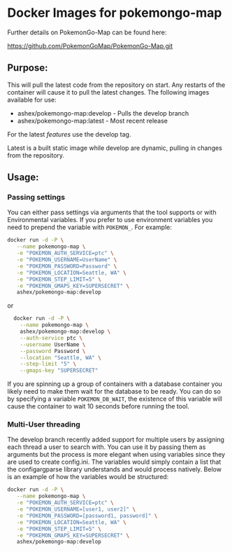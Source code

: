 # Docker Images for pokemongo-map

Further details on PokemonGo-Map can be found here:

https://github.com/PokemonGoMap/PokemonGo-Map.git


## Purpose:

This will pull the latest code from the repository on start. Any restarts of the container will cause it to pull the latest changes. The following images available for use:

* ashex/pokemongo-map:develop - Pulls the develop branch
* ashex/pokemongo-map:latest - Most recent release

For the latest *features* use the develop tag. 


Latest is a built static image while develop are dynamic, pulling in changes from the repository.


## Usage:

### Passing settings


You can either pass settings via arguments that the tool supports or with Environmental variables. If you prefer to use environment variables you need to prepend the variable with `POKEMON_`. For example: 

```bash
docker run -d -P \
   --name pokemongo-map \
   -e "POKEMON_AUTH_SERVICE=ptc" \
   -e "POKEMON_USERNAME=UserName" \
   -e "POKEMON_PASSWORD=Password" \
   -e "POKEMON_LOCATION=Seattle, WA" \
   -e "POKEMON_STEP_LIMIT=5" \
   -e "POKEMON_GMAPS_KEY=SUPERSECRET" \
   ashex/pokemongo-map:develop
```

or

```bash
  docker run -d -P \
    --name pokemongo-map \
    ashex/pokemongo-map:develop \
    --auth-service ptc \
    --username UserName \
    --password Password \
    --location "Seattle, WA" \
    --step-limit "5" \
    --gmaps-key "SUPERSECRET"
```

If you are spinning up a group of containers with a database container you likely need to make them wait for the database to be ready. You can do so by specifying a variable `POKEMON_DB_WAIT`, the existence of this variable will cause the container to wait 10 seconds before running the tool.


### Multi-User threading

The develop branch recently added support for multiple users by assigning each thread a user to search with. You can use it by passing them as arguments but the process is more elegant when using variables since they are used to create config.ini. The variables would simply contain a list that the configargparse library understands and would process natively. Below is an example of how the variables would be structured:

```bash
docker run -d -P \
   --name pokemongo-map \
   -e "POKEMON_AUTH_SERVICE=ptc" \
   -e "POKEMON_USERNAME=[user1, user2]" \
   -e "POKEMON_PASSWORD=[password1, password]" \
   -e "POKEMON_LOCATION=Seattle, WA" \
   -e "POKEMON_STEP_LIMIT=5" \
   -e "POKEMON_GMAPS_KEY=SUPERSECRET" \
   ashex/pokemongo-map:develop
```
